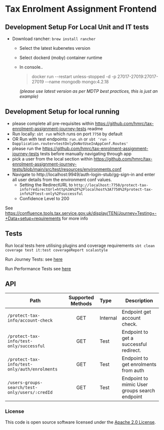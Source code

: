 
# Tax Enrolment Assignment Frontend

## Development Setup For Local Unit and IT tests
- Download rancher: `brew install rancher`
  - Select the latest kubenetes version
  - Select dockerd (moby) container runtime
  - In console..
    >docker run --restart unless-stopped -d -p 27017-27019:27017-27019 --name mongodb mongo:4.2.18

     *(please use latest version as per MDTP best practices, this is just an example)*


## Development Setup for local running
- please complete all pre-requisites within https://github.com/hmrc/tax-enrolment-assignment-journey-tests readme
- Run locally: `sbt run` which runs on port `7750` by default
- OR Run with test endpoints: `run.sh` or `sbt 'run -Dapplication.router=testOnlyDoNotUseInAppConf.Routes'`
- please run the https://github.com/hmrc/tax-enrolment-assignment-journey-tests tests before manually navigating through app
- pick a user from the local section within https://github.com/hmrc/tax-enrolment-assignment-journey-tests/blob/main/src/test/resources/environments.conf
- Navigate to http://localhost:9949/auth-login-stub/gg-sign-in and enter all user details from the environment conf values.
  - Setting the RedirectURL to `http://localhost:7750/protect-tax-info?redirectUrl=http%3A%2F%2Flocalhost%3A7750%2Fprotect-tax-info%2Ftest-only%2Fsuccessful`
  - Confidence Level to 200

See https://confluence.tools.tax.service.gov.uk/display/TEN/Journey+Testing+-+Data+setup+requirements for more info
## Tests
Run local tests here utilising plugins and coverage requirements `sbt clean coverage test it:test coverageReport scalastyle`

Run Journey Tests: see [here](https://github.com/hmrc/tax-enrolment-assignment-journey-tests)

Run Performance Tests see [here](https://github.com/hmrc/tax-enrolment-assignment-performance-tests)



## API

| Path  | Supported Methods | Type | Description                                   |
|----------------------------------------------------|:-------------------:|:-------|-----------------------------------------------|
| `/protect-tax-info/account-check`                                   | GET | Internal | Endpoint get account check.                   |
| `/protect-tax-info/test-only/successful `          | GET | Test | Endpoint to get a successful redirect.        |
| `/protect-tax-info/test-only/auth/enrolments `     | GET | Test | Endpoint to get enrolments from auth          |
| `/users-groups-search/test-only/users/:credId `     | GET | Test | Endpoint to mimic User groups search endpoint |

### License

This code is open source software licensed under the [Apache 2.0 License]("http://www.apache.org/licenses/LICENSE-2.0.html").
